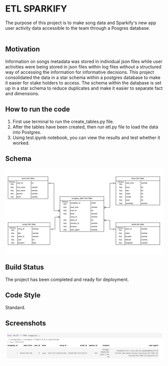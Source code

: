 # ETL SPARKIFY <br>
The purpose of this project is to make song data and Sparkify's new app user activity data accessible to the team through a Posgres database. <br> <br>

## Motivation <br>
Information on songs metadata was stored in individual json files while user activities were being stored in json files within log files without a structured way of accessing the information for informative decisions. This project consolidated the data in a star schema within a postgres database to make it easier for stake holders to access. The schema within the database is set up in a star schema to reduce duplicates and make it easier to separate fact and dimensions. <br>

## How to run the code <br>
1. First use terminal to run the create_tables.py file.
2. After the tables have been created, then run etl.py file to load the data into Postgres.
3. Using test.ipynb notebook, you can view the results and test whether it worked.


## Schema <br>
 ![Star Schema](schema.PNG)  <br>

## Build Status <br>

 The project has been completed and ready for deployment. <br>

 ## Code Style <br>

 Standard. <br>

 ## Screenshots <br>
 ![Screenshot of Query](postgres.PNG) <br>
